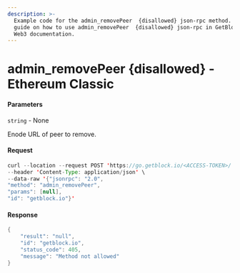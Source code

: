 ```yaml
---
description: >-
  Example code for the admin_removePeer  {disallowed} json-rpc method. Сomplete
  guide on how to use admin_removePeer  {disallowed} json-rpc in GetBlock.io
  Web3 documentation.
---
```


# admin\_removePeer {disallowed} - Ethereum Classic

#### Parameters

`string` - None

Enode URL of peer to remove.

#### Request

```java
curl --location --request POST 'https://go.getblock.io/<ACCESS-TOKEN>/' \
--header 'Content-Type: application/json' \ 
--data-raw '{"jsonrpc": "2.0",
"method": "admin_removePeer",
"params": [null],
"id": "getblock.io"}'
```

#### Response

```java
{
    "result": "null",
    "id": "getblock.io",
    "status_code": 405,
    "message": "Method not allowed"
}
```
